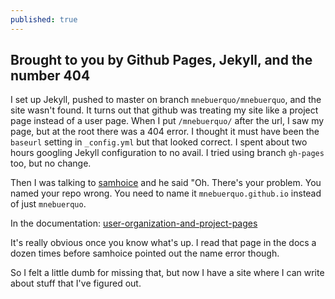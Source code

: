 ```yaml
---
published: true
---
```



## Brought to you by Github Pages, Jekyll, and the number 404
I set up Jekyll, pushed to master on branch `mnebuerquo/mnebuerquo`, and the site wasn't found. It turns out that github was treating my site like a project page instead of a user page. When I put `/mnebuerquo/` after the url, I saw my page, but at the root there was a 404 error. I thought it must have been the `baseurl` setting in `_config.yml` but that looked correct. I spent about two hours googling Jekyll configuration to no avail. I tried using branch `gh-pages` too, but no change.

Then I was talking to [samhoice](https://github.com/samhoice) and he said "Oh. There's your problem. You named your repo wrong. You need to name it `mnebuerquo.github.io` instead of just `mnebuerquo`. 

In the documentation: [user-organization-and-project-pages](https://help.github.com/articles/user-organization-and-project-pages/)

It's really obvious once you know what's up. I read that page in the docs a dozen times before samhoice pointed out the name error though.

So I felt a little dumb for missing that, but now I have a site where I can write about stuff that I've figured out.
